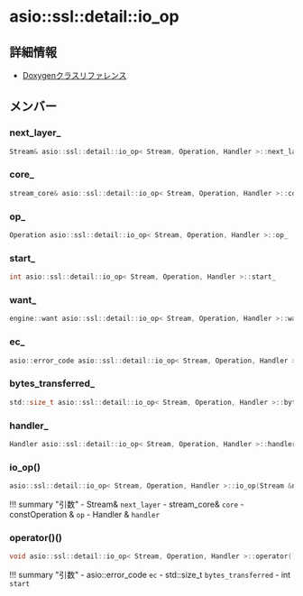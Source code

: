 # asio::ssl::detail::io_op



## 詳細情報

- [Doxygenクラスリファレンス](https://lang-ship.com/reference/ESP32/latest/classasio_1_1ssl_1_1detail_1_1io__op.html)

## メンバー

###  next_layer_

```c
Stream& asio::ssl::detail::io_op< Stream, Operation, Handler >::next_layer_
```


###  core_

```c
stream_core& asio::ssl::detail::io_op< Stream, Operation, Handler >::core_
```


###  op_

```c
Operation asio::ssl::detail::io_op< Stream, Operation, Handler >::op_
```


###  start_

```c
int asio::ssl::detail::io_op< Stream, Operation, Handler >::start_
```


###  want_

```c
engine::want asio::ssl::detail::io_op< Stream, Operation, Handler >::want_
```


###  ec_

```c
asio::error_code asio::ssl::detail::io_op< Stream, Operation, Handler >::ec_
```


###  bytes_transferred_

```c
std::size_t asio::ssl::detail::io_op< Stream, Operation, Handler >::bytes_transferred_
```


###  handler_

```c
Handler asio::ssl::detail::io_op< Stream, Operation, Handler >::handler_
```


### io_op()



```c
asio::ssl::detail::io_op< Stream, Operation, Handler >::io_op(Stream &next_layer, stream_core &core, const Operation &op, Handler &handler)
```

!!! summary "引数"
	- Stream& `next_layer` 
	- stream_core& `core` 
	- constOperation & `op` 
	- Handler & `handler` 



### operator()()



```c
void asio::ssl::detail::io_op< Stream, Operation, Handler >::operator()(asio::error_code ec, std::size_t bytes_transferred=~std::size_t(0), int start=0)
```

!!! summary "引数"
	- asio::error_code `ec` 
	- std::size_t `bytes_transferred` 
	- int `start` 



